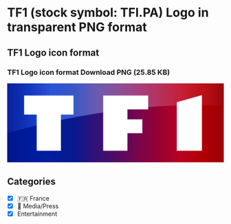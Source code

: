 # TF1 (stock symbol: TFI.PA) Logo in transparent PNG format

## TF1 Logo icon format

### TF1 Logo icon format Download PNG (25.85 KB)

![TF1 Logo icon format Download PNG (25.85 KB)](/img/orig/TFI.PA-8c6da426.png)



## Categories
- [x] 🇫🇷 France
- [x] 📰 Media/Press
- [x] Entertainment
